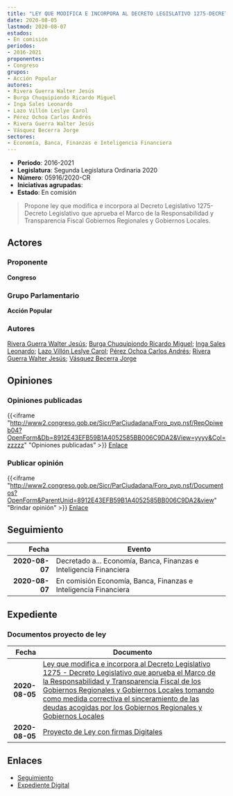 ```yaml
---
title: "LEY QUE MODIFICA E INCORPORA AL DECRETO LEGISLATIVO 1275-DECRETO LEGISLATIVO QUE APRUEBA EL MARCO DE LA RESPONSABILIDAD Y TRANSPARENCIA FISCAL GOBIERNOS REGIONALES Y GOBIERNOS LOCALES"
date: 2020-08-05
lastmod: 2020-08-07
estados:
- En comisión
periodos:
- 2016-2021
proponentes:
- Congreso
grupos:
- Acción Popular
autores:
- Rivera Guerra Walter Jesús
- Burga Chuquipiondo Ricardo Miguel
- Inga Sales Leonardo
- Lazo Villón Leslye Carol
- Pérez Ochoa Carlos Andrés
- Rivera Guerra Walter Jesús
- Vásquez Becerra Jorge
sectores:
- Economía, Banca, Finanzas e Inteligencia Financiera
---
```

- **Periodo**: 2016-2021
- **Legislatura**: Segunda Legislatura Ordinaria 2020
- **Número**: 05916/2020-CR
- **Iniciativas agrupadas**: 
- **Estado**: En comisión

> Propone ley que modifica e incorpora al Decreto Legislativo 1275-Decreto Legislativo que aprueba el Marco de la Responsabilidad y Transparencia Fiscal Gobiernos Regionales y Gobiernos Locales.


## Actores

### Proponente

**Congreso**

### Grupo Parlamentario

**Acción Popular**

### Autores

[Rivera Guerra Walter Jesús](mailto:mailto:wriverag@congreso.gob.pe); [Burga Chuquipiondo Ricardo Miguel](mailto:mailto:rburga@congreso.gob.pe); [Inga Sales Leonardo](mailto:mailto:lingas@congreso.gob.pe); [Lazo Villón Leslye Carol](mailto:mailto:llazo@congreso.gob.pe); [Pérez Ochoa Carlos Andrés](mailto:mailto:cperezo@congreso.gob.pe); [Rivera Guerra Walter Jesús](mailto:mailto:wriverag@congreso.gob.pe); [Vásquez Becerra Jorge](mailto:mailto:jvasquezb@congreso.gob.pe)

## Opiniones

### Opiniones publicadas

{{<iframe "http://www2.congreso.gob.pe/Sicr/ParCiudadana/Foro_pvp.nsf/RepOpiweb04?OpenForm&Db=8912E43EFB59B1A4052585BB006C9DA2&View=yyyy&Col=zzzzz" "Opiniones publicadas" >}}
[Enlace](http://www2.congreso.gob.pe/Sicr/ParCiudadana/Foro_pvp.nsf/RepOpiweb04?OpenForm&Db=8912E43EFB59B1A4052585BB006C9DA2&View=yyyy&Col=zzzzz)

### Publicar opinión

{{<iframe "http://www2.congreso.gob.pe/Sicr/ParCiudadana/Foro_pvp.nsf/Documentos?OpenForm&ParentUnid=8912E43EFB59B1A4052585BB006C9DA2&view" "Brindar opinión" >}}
[Enlace](http://www2.congreso.gob.pe/Sicr/ParCiudadana/Foro_pvp.nsf/Documentos?OpenForm&ParentUnid=8912E43EFB59B1A4052585BB006C9DA2&view)


## Seguimiento

| Fecha | Evento |
|------:|--------|
| **2020-08-07** | Decretado a... Economía, Banca, Finanzas e Inteligencia Financiera |
| **2020-08-07** | En comisión Economía, Banca, Finanzas e Inteligencia Financiera |

## Expediente

### Documentos proyecto de ley

| Fecha | Documento |
|------:|-----------|
| **2020-08-05** | [Ley que modifica e incorpora al Decreto Legislativo 1275 - Decreto Legislativo que aprueba el Marco de la Responsabilidad y Transparencia Fiscal de los Gobiernos Regionales y Gobiernos Locales tomando como medida correctiva el sinceramiento de las deudas acogidas por los Gobiernos Regionales y Gobiernos Locales](http://www.leyes.congreso.gob.pe/Documentos/2016_2021/Proyectos_de_Ley_y_de_Resoluciones_Legislativas/PL05916-20200805.pdf) |
| **2020-08-05** | [Proyecto de Ley con firmas Digitales](http://www.leyes.congreso.gob.pe/Documentos/2016_2021/Proyectos_de_Ley_y_de_Resoluciones_Legislativas/Proyectos_Firmas_digitales/PL05916.pdf) |

## Enlaces

- [Seguimiento](http://www2.congreso.gob.pe/Sicr/TraDocEstProc/CLProLey2016.nsf/f7fff46988ca05b1052578e100829cc7/92c57c114c9ff191052585bc00024c83?OpenDocument)
- [Expediente Digital](http://www2.congreso.gob.pe/Sicr/TraDocEstProc/CLProLey2016.nsf/f7fff46988ca05b1052578e100829cc7/92c57c114c9ff191052585bc00024c83?OpenDocument&Click=05257FB7005EB655.eb71d0cf91d8294e05256cdf006b5706/$Body/0.1C6C)

